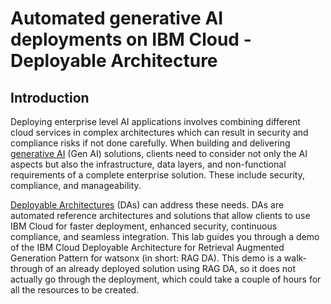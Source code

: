 # Automated generative AI deployments on IBM Cloud - Deployable Architecture

## Introduction

Deploying enterprise level AI applications involves combining different cloud services in complex architectures which can result in security and compliance risks if not done carefully.
When building and delivering [generative AI](https://www.ibm.com/topics/generative-ai?utm_source=ibm_developer&utm_content=in_content_link&utm_id=tutorials_awb-maximize-gen-ai-on-ibm-cloud-deployable-architectures&cm_sp=ibmdev-_-developer-tutorials-_-ibmcom) (Gen AI) solutions, clients need to consider not only the AI aspects but also the infrastructure, data layers, and non-functional requirements of a complete enterprise solution. These include security, compliance, and manageability.

[Deployable Architectures](https://www.ibm.com/blog/deployable-architecture-on-ibm-cloud-simplifying-system-deployment/?utm_source=ibm_developer&utm_content=in_content_link&utm_id=tutorials_awb-maximize-gen-ai-on-ibm-cloud-deployable-architectures&cm_sp=ibmdev-_-developer-tutorials-_-ibmcom) (DAs) can address these needs. DAs are automated reference architectures and solutions that allow clients to use IBM Cloud for faster deployment, enhanced security, continuous compliance, and seamless integration.
This lab guides you through a demo of the IBM Cloud Deployable Architecture for Retrieval Augmented Generation Pattern for watsonx (in short: RAG DA). This demo is a walk-through of an already deployed solution using RAG DA, so it does not actually go through the deployment, which could take a couple of hours for all the resources to be created.


